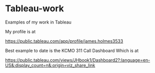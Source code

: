 # Tableau-work
Examples of my work in Tableau

My profile is at

https://public.tableau.com/app/profile/james.holmes3533



Best example to date is the KCMO 311 Call Dashboard
Which is at

https://public.tableau.com/views/JHbook1/Dashboard2?:language=en-US&:display_count=n&:origin=viz_share_link
